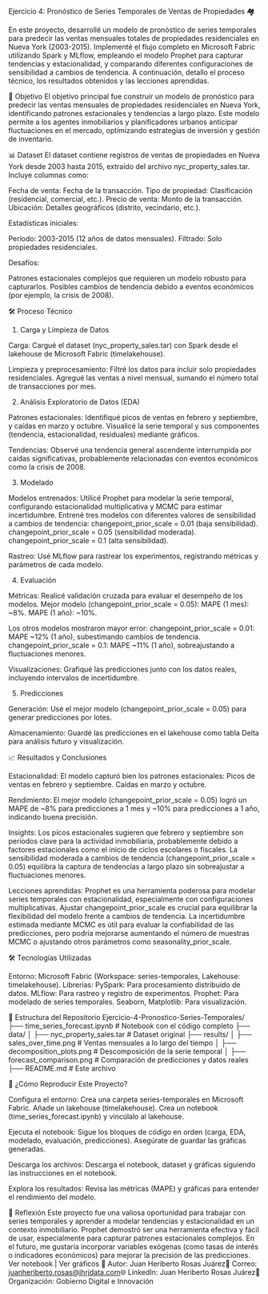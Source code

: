 Ejercicio 4: Pronóstico de Series Temporales de Ventas de Propiedades 🏘️

En este proyecto, desarrollé un modelo de pronóstico de series temporales para predecir las ventas mensuales totales de propiedades residenciales en Nueva York (2003-2015). Implementé el flujo completo en Microsoft Fabric utilizando Spark y MLflow, empleando el modelo Prophet para capturar tendencias y estacionalidad, y comparando diferentes configuraciones de sensibilidad a cambios de tendencia. A continuación, detallo el proceso técnico, los resultados obtenidos y las lecciones aprendidas.

🎯 Objetivo
El objetivo principal fue construir un modelo de pronóstico para predecir las ventas mensuales de propiedades residenciales en Nueva York, identificando patrones estacionales y tendencias a largo plazo. Este modelo permite a los agentes inmobiliarios y planificadores urbanos anticipar fluctuaciones en el mercado, optimizando estrategias de inversión y gestión de inventario.

📊 Dataset
El dataset contiene registros de ventas de propiedades en Nueva York desde 2003 hasta 2015, extraído del archivo nyc_property_sales.tar. Incluye columnas como:

Fecha de venta: Fecha de la transacción.
Tipo de propiedad: Clasificación (residencial, comercial, etc.).
Precio de venta: Monto de la transacción.
Ubicación: Detalles geográficos (distrito, vecindario, etc.).

Estadísticas iniciales:

Período: 2003-2015 (12 años de datos mensuales).
Filtrado: Solo propiedades residenciales.

Desafíos:

Patrones estacionales complejos que requieren un modelo robusto para capturarlos.
Posibles cambios de tendencia debido a eventos económicos (por ejemplo, la crisis de 2008).

🛠️ Proceso Técnico
1. Carga y Limpieza de Datos

Carga:
Cargué el dataset (nyc_property_sales.tar) con Spark desde el lakehouse de Microsoft Fabric (timelakehouse).


Limpieza y preprocesamiento:
Filtré los datos para incluir solo propiedades residenciales.
Agregué las ventas a nivel mensual, sumando el número total de transacciones por mes.



2. Análisis Exploratorio de Datos (EDA)

Patrones estacionales:
Identifiqué picos de ventas en febrero y septiembre, y caídas en marzo y octubre.
Visualicé la serie temporal y sus componentes (tendencia, estacionalidad, residuales) mediante gráficos.


Tendencias:
Observé una tendencia general ascendente interrumpida por caídas significativas, probablemente relacionadas con eventos económicos como la crisis de 2008.



3. Modelado

Modelos entrenados:
Utilicé Prophet para modelar la serie temporal, configurando estacionalidad multiplicativa y MCMC para estimar incertidumbre.
Entrené tres modelos con diferentes valores de sensibilidad a cambios de tendencia:
changepoint_prior_scale = 0.01 (baja sensibilidad).
changepoint_prior_scale = 0.05 (sensibilidad moderada).
changepoint_prior_scale = 0.1 (alta sensibilidad).




Rastreo:
Usé MLflow para rastrear los experimentos, registrando métricas y parámetros de cada modelo.



4. Evaluación

Métricas:
Realicé validación cruzada para evaluar el desempeño de los modelos.
Mejor modelo (changepoint_prior_scale = 0.05):
MAPE (1 mes): ~8%.
MAPE (1 año): ~10%.


Los otros modelos mostraron mayor error:
changepoint_prior_scale = 0.01: MAPE ~12% (1 año), subestimando cambios de tendencia.
changepoint_prior_scale = 0.1: MAPE ~11% (1 año), sobreajustando a fluctuaciones menores.




Visualizaciones:
Grafiqué las predicciones junto con los datos reales, incluyendo intervalos de incertidumbre.



5. Predicciones

Generación:
Usé el mejor modelo (changepoint_prior_scale = 0.05) para generar predicciones por lotes.


Almacenamiento:
Guardé las predicciones en el lakehouse como tabla Delta para análisis futuro y visualización.



📈 Resultados y Conclusiones

Estacionalidad:
El modelo capturó bien los patrones estacionales:
Picos de ventas en febrero y septiembre.
Caídas en marzo y octubre.




Rendimiento:
El mejor modelo (changepoint_prior_scale = 0.05) logró un MAPE de ~8% para predicciones a 1 mes y ~10% para predicciones a 1 año, indicando buena precisión.


Insights:
Los picos estacionales sugieren que febrero y septiembre son períodos clave para la actividad inmobiliaria, probablemente debido a factores estacionales como el inicio de ciclos escolares o fiscales.
La sensibilidad moderada a cambios de tendencia (changepoint_prior_scale = 0.05) equilibra la captura de tendencias a largo plazo sin sobreajustar a fluctuaciones menores.


Lecciones aprendidas:
Prophet es una herramienta poderosa para modelar series temporales con estacionalidad, especialmente con configuraciones multiplicativas.
Ajustar changepoint_prior_scale es crucial para equilibrar la flexibilidad del modelo frente a cambios de tendencia.
La incertidumbre estimada mediante MCMC es útil para evaluar la confiabilidad de las predicciones, pero podría mejorarse aumentando el número de muestras MCMC o ajustando otros parámetros como seasonality_prior_scale.



🛠️ Tecnologías Utilizadas

Entorno: Microsoft Fabric (Workspace: series-temporales, Lakehouse: timelakehouse).
Librerías:
PySpark: Para procesamiento distribuido de datos.
MLflow: Para rastreo y registro de experimentos.
Prophet: Para modelado de series temporales.
Seaborn, Matplotlib: Para visualización.



📂 Estructura del Repositorio
Ejercicio-4-Pronostico-Series-Temporales/
├── time_series_forecast.ipynb                   # Notebook con el código completo
├── data/
│   ├── nyc_property_sales.tar                   # Dataset original
├── results/
│   ├── sales_over_time.png                      # Ventas mensuales a lo largo del tiempo
│   ├── decomposition_plots.png                  # Descomposición de la serie temporal
│   ├── forecast_comparison.png                  # Comparación de predicciones y datos reales
├── README.md                                    # Este archivo

🚀 ¿Cómo Reproducir Este Proyecto?

Configura el entorno:
Crea una carpeta series-temporales en Microsoft Fabric.
Añade un lakehouse (timelakehouse).
Crea un notebook (time_series_forecast.ipynb) y vincúlalo al lakehouse.


Ejecuta el notebook:
Sigue los bloques de código en orden (carga, EDA, modelado, evaluación, predicciones).
Asegúrate de guardar las gráficas generadas.


Descarga los archivos:
Descarga el notebook, dataset y gráficas siguiendo las instrucciones en el notebook.


Explora los resultados:
Revisa las métricas (MAPE) y gráficas para entender el rendimiento del modelo.



🌟 Reflexión
Este proyecto fue una valiosa oportunidad para trabajar con series temporales y aprender a modelar tendencias y estacionalidad en un contexto inmobiliario. Prophet demostró ser una herramienta efectiva y fácil de usar, especialmente para capturar patrones estacionales complejos. En el futuro, me gustaría incorporar variables exógenas (como tasas de interés o indicadores económicos) para mejorar la precisión de las predicciones.
Ver notebook | Ver gráficos
👤 Autor: Juan Heriberto Rosas Juárez📧 Correo: juanheriberto.rosas@jhrjdata.com🌐 LinkedIn: Juan Heriberto Rosas Juárez🏢 Organización: Gobierno Digital e Innovación
